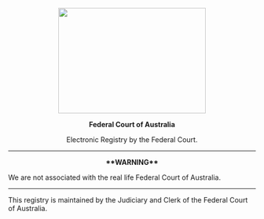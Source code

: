 <p align="center"> 
<img width=300 height = 215 src="https://previewapi.transparency.gov.au/delivery/assets/80a82ed1-3e33-027b-b7e0-6493f97f18f8/d7f2c9a3-9cf3-4565-b010-9f3f726cb597/Artboard%201.png?"> 
</p>

<p align="center"><b>Federal Court of Australia</b>

<p align="center">Electronic Registry by the Federal Court.

----

<p align="center"><b>**WARNING**</b>

We are not associated with the real life Federal Court of Australia.

----

This registry is maintained by the Judiciary and Clerk of the Federal Court of Australia.
